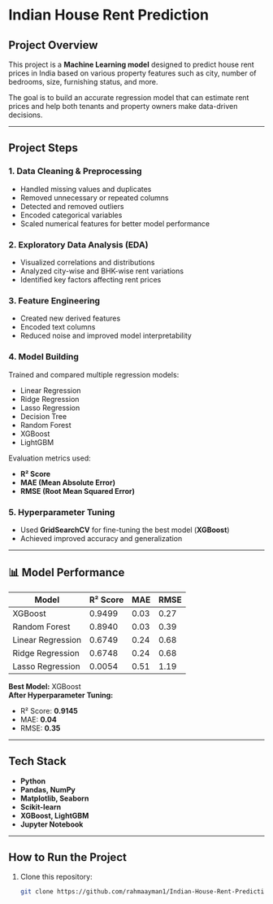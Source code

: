 # Indian House Rent Prediction

## Project Overview
This project is a **Machine Learning model** designed to predict house rent prices in India based on various property features such as city, number of bedrooms, size, furnishing status, and more.

The goal is to build an accurate regression model that can estimate rent prices and help both tenants and property owners make data-driven decisions.

---

## Project Steps

### 1. Data Cleaning & Preprocessing
- Handled missing values and duplicates  
- Removed unnecessary or repeated columns  
- Detected and removed outliers  
- Encoded categorical variables  
- Scaled numerical features for better model performance  

### 2. Exploratory Data Analysis (EDA)
- Visualized correlations and distributions  
- Analyzed city-wise and BHK-wise rent variations  
- Identified key factors affecting rent prices  

### 3. Feature Engineering
- Created new derived features  
- Encoded text columns  
- Reduced noise and improved model interpretability  

### 4. Model Building
Trained and compared multiple regression models:
- Linear Regression  
- Ridge Regression  
- Lasso Regression  
- Decision Tree  
- Random Forest  
- XGBoost  
- LightGBM  

Evaluation metrics used:
- **R² Score**
- **MAE (Mean Absolute Error)**
- **RMSE (Root Mean Squared Error)**

### 5. Hyperparameter Tuning
- Used **GridSearchCV** for fine-tuning the best model (**XGBoost**)  
- Achieved improved accuracy and generalization  

---

## 📊 Model Performance

| Model | R² Score | MAE | RMSE |
|-------|-----------|-----|------|
| XGBoost | 0.9499 | 0.03 | 0.27 |
| Random Forest | 0.8940 | 0.03 | 0.39 |
| Linear Regression | 0.6749 | 0.24 | 0.68 |
| Ridge Regression | 0.6748 | 0.24 | 0.68 |
| Lasso Regression | 0.0054 | 0.51 | 1.19 |

 **Best Model:** XGBoost  
 **After Hyperparameter Tuning:**  
- R² Score: **0.9145**  
- MAE: **0.04**  
- RMSE: **0.35**

---

## Tech Stack
- **Python**
- **Pandas, NumPy**
- **Matplotlib, Seaborn**
- **Scikit-learn**
- **XGBoost, LightGBM**
- **Jupyter Notebook**

---

## How to Run the Project

1. Clone this repository:
   ```bash
   git clone https://github.com/rahmaayman1/Indian-House-Rent-Prediction.git
